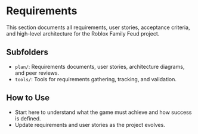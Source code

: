 # Requirements

This section documents all requirements, user stories, acceptance criteria, and high-level architecture for the Roblox Family Feud project.

## Subfolders
- `plan/`: Requirements documents, user stories, architecture diagrams, and peer reviews.
- `tools/`: Tools for requirements gathering, tracking, and validation.

## How to Use
- Start here to understand what the game must achieve and how success is defined.
- Update requirements and user stories as the project evolves. 